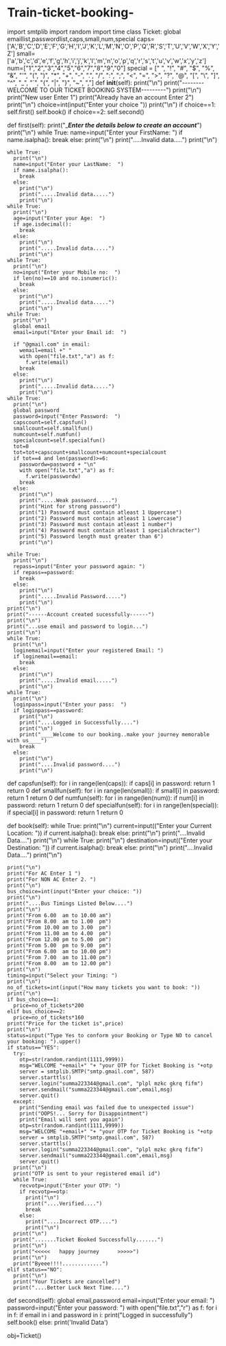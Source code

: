 # Train-ticket-booking-
import smtplib
import random
import time
class Ticket:
  global emaillist,passwordlist,caps,small,num,special
  caps=['A','B','C','D','E','F','G','H','I','J','K','L','M','N','O','P','Q','R','S','T','U','V','W','X','Y','Z']
  small=['a','b','c','d','e','f','g','h','i','j','k','l','m','n','o','p','q','r','s','t','u','v','w','x','y','z']
  num=["1","2","3","4","5","6","7","8","9","0"]
  special = [" ", "!", "#", "$", "%", "&", "'", "(", ")", "*", "+", "-", ".", "/", ":", ";", "<", "=", ">", "?", "@", "[", "\\", "]", "^", "_", "`", "{", "|", "}", "~", ","]
  def __init__(self):
    print("\n")
    print("--------WELCOME TO OUR TICKET BOOKING SYSTEM---------")
    print("\n")
    print("New user Enter 1")
    print("Already have an account Enter 2")
    print("\n")
    choice=int(input("Enter your choice "))
    print("\n")
    if choice==1:
      self.first()
      self.book()
    if choice==2:
      self.second()
      
  def first(self):
    print("______Enter the details below to create an account_____")
    print("\n")
    while True:
      name=input("Enter your FirstName:  ")
      if name.isalpha():
        break
      else:
        print("\n")
        print(".....Invalid data.....")
        print("\n")
     
    while True:
      print("\n")
      name=input("Enter your LastName:  ")
      if name.isalpha():
        break
      else:
        print("\n")
        print(".....Invalid data.....")
        print("\n")
    while True:
      print("\n")
      age=input("Enter your Age:  ")
      if age.isdecimal():
        break
      else:
        print("\n")
        print(".....Invalid data.....")
        print("\n")
    while True:
      print("\n")
      no=input("Enter your Mobile no:  ")
      if len(no)==10 and no.isnumeric():
        break
      else:
        print("\n")
        print(".....Invalid data.....")
        print("\n")
    while True:
      print("\n")
      global email
      email=input("Enter your Email id:  ")
     
      if "@gmail.com" in email:
        wemail=email +" "
        with open("file.txt","a") as f:
          f.write(email)
        break
      else:
        print("\n")
        print(".....Invalid data.....")
        print("\n")
    while True:
      print("\n")
      global password
      password=input("Enter Password:  ")
      capscount=self.capsfun()
      smallcount=self.smallfun()
      numcount=self.numfun()
      specialcount=self.specialfun()
      tot=0
      tot=tot+capscount+smallcount+numcount+specialcount
      if tot==4 and len(password)>=6:
        passwordw=password + "\n"
        with open("file.txt","a") as f: 
          f.write(passwordw)
        break
      else:
        print("\n")
        print(".....Weak password.....")
        print("Hint for strong password")
        print("1) Password must contain atleast 1 Uppercase")
        print("2) Password must contain atleast 1 Lowercase")
        print("3) Password must contain atleast 1 number")
        print("4) Password must contain atleast 1 specialchracter")
        print("5) Password length must greater than 6")
        print("\n")
  
    while True:
      print("\n")
      repass=input("Enter your password again: ")
      if repass==password:
        break
      else:
        print("\n")
        print(".....Invalid Password.....")
        print("\n")
    print("\n")
    print("------Account created sucessfully------")
    print("\n")
    print("...use email and password to login...")
    print("\n")
    while True:
      print("\n")
      loginemail=input("Enter your registered Email: ")
      if loginemail==email:
        break
      else:
        print("\n")
        print(".....Invalid email.....")
        print("\n")
    while True:
      print("\n")
      loginpass=input("Enter your pass:  ")
      if loginpass==password:
        print("\n") 
        print("....Logged in Successfully....")
        print("\n")
        print("____Welcome to our booking..make your journey memorable with us____")
        break
      else:
        print("\n")
        print("....Invalid password....")
        print("\n")    
              
  def capsfun(self):
    for i in range(len(caps)):
      if caps[i] in password:
        return 1
    return 0
  def smallfun(self):
    for i in range(len(small)):
      if small[i] in password:
        return 1
    return 0
  def numfun(self):
    for i in range(len(num)):
      if num[i] in password:
        return 1
    return 0
  def specialfun(self):
    for i in range(len(special)):
      if special[i] in password:
        return 1
    return 0
      
  def book(self):
    while True:
      print("\n")
      current=input(("Enter your Current Location: "))
      if current.isalpha():
        break
      else:
        print("\n")
        print("....Invalid Data....")
        print("\n")
    while True:
      print("\n")
      destination=input(("Enter your Destination: "))
      if current.isalpha():
        break
      else:
        print("\n")
        print("....Invalid Data....")
        print("\n")

    print("\n")
    print("For AC Enter 1 ")
    print("For NON AC Enter 2. ")
    print("\n")
    bus_choice=int(input("Enter your choice: "))
    print("\n")
    print("....Bus Timings Listed Below....")
    print("\n")
    print("From 6.00  am to 10.00 am")
    print("From 8.00  am to 1.00  pm")
    print("From 10.00 am to 3.00  pm")
    print("From 11.00 am to 4.00  pm")
    print("From 12.00 pm to 5.00  pm")
    print("From 5.00  pm to 9.00  pm")
    print("From 6.00  am to 10.00 pm")
    print("From 7.00  am to 11.00 pm")
    print("From 8.00  am to 12.00 pm")
    print("\n")
    timing=input("Select your Timing: ")
    print("\n")
    no_of_tickets=int(input("How many tickets you want to book: "))
    print("\n")
    if bus_choice==1:
      price=no_of_tickets*200
    elif bus_choice==2:
      price=no_of_tickets*160
    print("Price for the ticket is",price)
    print("\n")
    status=input("Type Yes to conform your Booking or Type NO to cancel your booking: ").upper()
    if status=="YES":
      try:
        otp=str(random.randint(1111,9999))
        msg="WELCOME "+email+" "+ "your OTP for Ticket Booking is "+otp
        server = smtplib.SMTP("smtp.gmail.com", 587)
        server.starttls()
        server.login("summa223344@gmail.com", "plpl mzkc gkrq fifm")
        server.sendmail("summa223344@gmail.com",email,msg)
        server.quit()
      except:
        print("Sending email was failed due to unexpected issue")
        print("OOPS!... Sorry for Disappointment")
        print("Email will sent you again")   
        otp=str(random.randint(1111,9999))
        msg="WELCOME "+email+" "+ "your OTP for Ticket Booking is "+otp
        server = smtplib.SMTP("smtp.gmail.com", 587)
        server.starttls()
        server.login("summa223344@gmail.com", "plpl mzkc gkrq fifm")
        server.sendmail("summa223344@gmail.com",email,msg)
        server.quit()
      print("\n")
      print("OTP is sent to your registered email id")
      while True:
        recvotp=input("Enter your OTP: ")
        if recvotp==otp:
          print("\n")
          print("....Verified....")
          break
        else:
          print("....Incorrect OTP....")
          print("\n")
      print("\n")
      print(".......Ticket Booked Successfully.......")
      print("\n")
      print("<<<<<   happy journey      >>>>>")
      print("\n")
      print("Byeee!!!!.............")
    elif status=="NO":
      print("\n")
      print("Your Tickets are cancelled")
      print("....Better Luck Next Time....")
  def second(self):
    global email,password
    email=input("Enter your email: ")
    password=input("Enter your password: ")
    with open("file.txt","r") as f:
      for i in f:
        if email in i and password in i:
          print("Logged in successfully")
          self.book()
        else: 
          print('Invalid Data')



obj=Ticket()

 

